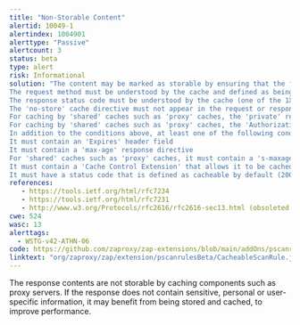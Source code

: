 ```yaml
---
title: "Non-Storable Content"
alertid: 10049-1
alertindex: 1004901
alerttype: "Passive"
alertcount: 3
status: beta
type: alert
risk: Informational
solution: "The content may be marked as storable by ensuring that the following conditions are satisfied:
The request method must be understood by the cache and defined as being cacheable ('GET', 'HEAD', and 'POST' are currently defined as cacheable)
The response status code must be understood by the cache (one of the 1XX, 2XX, 3XX, 4XX, or 5XX response classes are generally understood)
The 'no-store' cache directive must not appear in the request or response header fields
For caching by 'shared' caches such as 'proxy' caches, the 'private' response directive must not appear in the response
For caching by 'shared' caches such as 'proxy' caches, the 'Authorization' header field must not appear in the request, unless the response explicitly allows it (using one of the 'must-revalidate', 'public', or 's-maxage' Cache-Control response directives)
In addition to the conditions above, at least one of the following conditions must also be satisfied by the response:
It must contain an 'Expires' header field
It must contain a 'max-age' response directive
For 'shared' caches such as 'proxy' caches, it must contain a 's-maxage' response directive
It must contain a 'Cache Control Extension' that allows it to be cached
It must have a status code that is defined as cacheable by default (200, 203, 204, 206, 300, 301, 404, 405, 410, 414, 501).   "
references:
   - https://tools.ietf.org/html/rfc7234
   - https://tools.ietf.org/html/rfc7231
   - http://www.w3.org/Protocols/rfc2616/rfc2616-sec13.html (obsoleted by rfc7234)
cwe: 524
wasc: 13
alerttags: 
  - WSTG-v42-ATHN-06
code: https://github.com/zaproxy/zap-extensions/blob/main/addOns/pscanrulesBeta/src/main/java/org/zaproxy/zap/extension/pscanrulesBeta/CacheableScanRule.java
linktext: "org/zaproxy/zap/extension/pscanrulesBeta/CacheableScanRule.java"
---
```

The response contents are not storable by caching components such as proxy servers. If the response does not contain sensitive, personal or user-specific information, it may benefit from being stored and cached, to improve performance.
